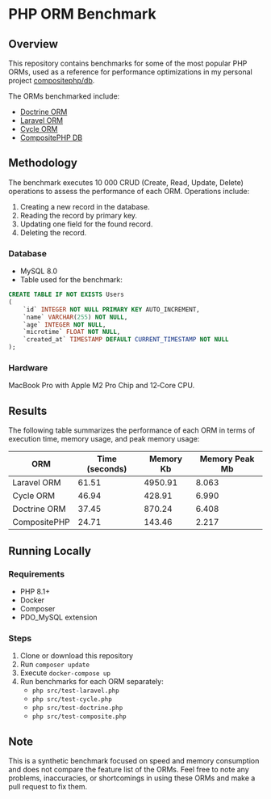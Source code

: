 # PHP ORM Benchmark

## Overview
This repository contains benchmarks for some of the most popular PHP ORMs, used as a reference for performance optimizations 
in my personal project [compositephp/db](https://github.com/compositephp/db). 

The ORMs benchmarked include:
- [Doctrine ORM](https://www.doctrine-project.org/)
- [Laravel ORM](https://laravel.com/docs/8.x/eloquent)
- [Cycle ORM](https://cycle-orm.dev/)
- [CompositePHP DB](https://github.com/compositephp/db/)

## Methodology
The benchmark executes 10 000 CRUD (Create, Read, Update, Delete) operations to assess the performance of each ORM. Operations include:
1. Creating a new record in the database.
2. Reading the record by primary key.
3. Updating one field for the found record.
4. Deleting the record.

### Database
- MySQL 8.0
- Table used for the benchmark:
```sql
CREATE TABLE IF NOT EXISTS Users
(
    `id` INTEGER NOT NULL PRIMARY KEY AUTO_INCREMENT,
    `name` VARCHAR(255) NOT NULL,
    `age` INTEGER NOT NULL,
    `microtime` FLOAT NOT NULL,
    `created_at` TIMESTAMP DEFAULT CURRENT_TIMESTAMP NOT NULL
);
```

### Hardware
MacBook Pro with Apple M2 Pro Chip and 12‑Core CPU.

## Results

The following table summarizes the performance of each ORM in terms of execution time, memory usage, and peak memory usage:

| ORM            | Time (seconds) | Memory Kb | Memory Peak Mb |
|----------------|----------------|-----------|----------------|
| Laravel ORM    | 61.51          | 4950.91   | 8.063          |
| Cycle ORM      | 46.94          | 428.91    | 6.990          |
| Doctrine ORM   | 37.45          | 870.24    | 6.408          |
| CompositePHP   | 24.71          | 143.46    | 2.217          |

## Running Locally

### Requirements
* PHP 8.1+
* Docker
* Composer
* PDO_MySQL extension

### Steps
1. Clone or download this repository
2. Run `composer update`
3. Execute `docker-compose up`
4. Run benchmarks for each ORM separately:
   * `php src/test-laravel.php`
   * `php src/test-cycle.php`
   * `php src/test-doctrine.php`
   * `php src/test-composite.php`

## Note
This is a synthetic benchmark focused on speed and memory consumption and does not compare the feature list of the ORMs. Feel free to note any problems, inaccuracies, or shortcomings in using these ORMs and make a pull request to fix them.